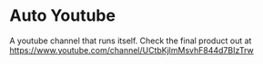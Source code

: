 # Auto Youtube
A youtube channel that runs itself. Check the final product out at https://www.youtube.com/channel/UCtbKjlmMsvhF844d7BIzTrw
